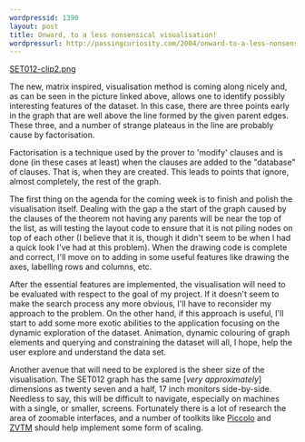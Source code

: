 ```yaml
---
wordpressid: 1390
layout: post
title: Onward, to a less nonsensical visualisation!
wordpressurl: http://passingcuriosity.com/2004/onward-to-a-less-nonsensical-visualisation/
---
```


[SET012-clip2.png](/matrix/initial/SET012-clip2.png)

The new, matrix inspired, visualisation method is coming along nicely and, as
can be seen in the picture linked above, allows one to identify possibly
interesting features of the dataset. In this case, there are three points
early in the graph that are well above the line formed by the given parent
edges. These three, and a number of strange plateaus in the line are probably
cause by factorisation.

Factorisation is a technique used by the prover to 'modify' clauses and is
done (in these cases at least) when the clauses are added to the "database" of
clauses. That is, when they are created. This leads to points that ignore,
almost completely, the rest of the graph.

The first thing on the agenda for the coming week is to finish and polish the
visualisation itself. Dealing with the gap a the start of the graph caused by
the clauses of the theorem not having any parents will be near the top of the
list, as will testing the layout code to ensure that it is not piling nodes on
top of each other (I believe that it is, though it didn't seem to be when I
had a quick look I've had at this problem). When the drawing code is complete
and correct, I'll move on to adding in some useful features like drawing the
axes, labelling rows and columns, etc.

After the essential features are implemented, the visualisation will need to
be evaluated with respect to the goal of my project. If it doesn't seem to
make the search process any more obvious, I'll have to reconsider my approach
to the problem. On the other hand, if this approach is useful, I'll start to
add some more exotic abilities to the application focusing on the dynamic
exploration of the dataset. Animation, dynamic colouring of graph elements and
querying and constraining the dataset will all, I hope, help the user explore
and understand the data set.

Another avenue that will need to be explored is the sheer size of the
visualisation. The SET012 graph has the same [*very approximately*] dimensions
as twenty seven and a half, 17 inch monitors side-by-side. Needless to say,
this will be difficult to navigate, especially on machines with a single, or
smaller, screens. Fortunately there is a lot of research the area of zoomable
interfaces, and a number of toolkits like [Piccolo][1] and [ZVTM][2] should
help implement some form of scaling.

[1]: http://www.cs.umd.edu/hcil/piccolo/
[2]: http://zvtm.sourceforge.net/

